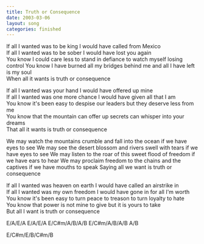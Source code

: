 ```yaml
---
title: Truth or Consequence
date: 2003-03-06
layout: song
categories: finished
---
```

If all I wanted was to be king I would have called from Mexico  
If all I wanted was to be sober I would have lost you again  
You know I could care less to stand in defiance to watch myself losing control
You know I have burned all my bridges behind me and all I have left is my soul  
When all it wants is truth or consequence

If all I wanted was your hand I would have offered up mine  
If all I wanted was one more chance I would have given all that I am  
You know it's been easy to despise our leaders but they deserve less from me  
You know that the mountain can offer up secrets can whisper into your dreams  
That all it wants is truth or consequence

<div class="chorus">We may watch the mountains crumble and fall into the ocean if we have eyes to see  
We may see the desert blossom and rivers swell with tears if we have eyes to see  
We may listen to the roar of this sweet flood of freedom if we have ears to hear  
We may proclaim freedom to the chains and the captives if we have mouths to speak  
Saying all we want is truth or consequence</div>

If all I wanted was heaven on earth I would have called an airstrike in  
If all I wanted was my own freedom I would have gone in for all I'm worth  
You know it's been easy to turn peace to treason to turn loyalty to hate  
You know that power is not mine to give but it is yours to take  
But all I want is truth or consequence

<div class="chords">
E/A/E/A  
E/A/E/A  
E/C#m/A/B/A/B  
E/C#m/A/B/A/B  
A/B  

E/C#m/E/B/C#m/B</div>
